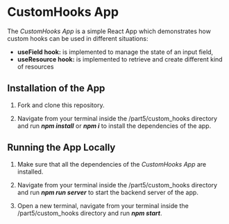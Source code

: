 # CustomHooks App

The *CustomHooks App* is a simple React App which demonstrates how custom hooks can be used in different situations:

* **useField hook:** is implemented to manage the state of an input field,
* **useResource hook:** is implemented to retrieve and create different kind of resources
 

## Installation of the App

1. Fork and clone this repository.

2. Navigate from your terminal inside the /part5/custom_hooks directory and run ***npm install*** or ***npm i*** to install the dependencies of the app.


## Running the App Locally

1. Make sure that all the dependencies of the *CustomHooks App* are installed.

2. Navigate from your terminal inside the /part5/custom_hooks directory and run ***npm run server*** to start the backend server of the app.

3. Open a new terminal, navigate from your terminal inside the /part5/custom_hooks directory and run ***npm start***.